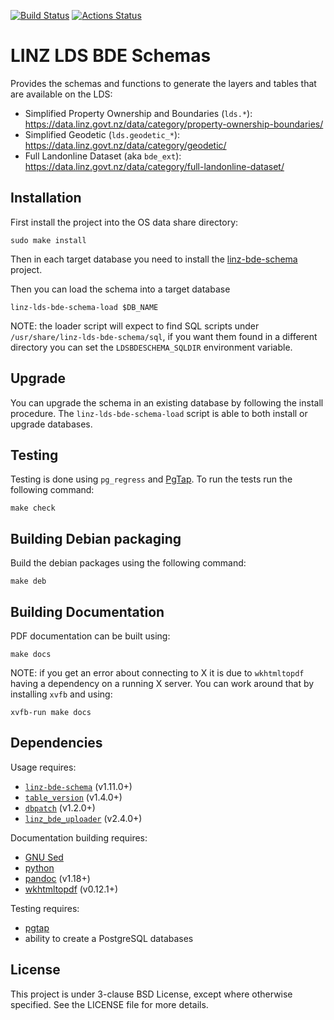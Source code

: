 [![Build Status](https://secure.travis-ci.org/linz/linz-lds-bde-schema.svg)](http://travis-ci.org/linz/linz-lds-bde-schema)
[![Actions Status](https://github.com/linz/linz-lds-bde-schema/workflows/test/badge.svg?branch=master)](https://github.com/linz/linz-lds-bde-schema/actions)

LINZ LDS BDE Schemas
=================================

Provides the schemas and functions to generate the layers and tables
that are available on the LDS:

* Simplified Property Ownership and Boundaries (`lds.*`):
  https://data.linz.govt.nz/data/category/property-ownership-boundaries/
* Simplified Geodetic (`lds.geodetic_*`):
  https://data.linz.govt.nz/data/category/geodetic/
* Full Landonline Dataset (aka `bde_ext`):
  https://data.linz.govt.nz/data/category/full-landonline-dataset/

Installation
------------

First install the project into the OS data share directory:

    sudo make install

Then in each target database you need to install the
[linz-bde-schema](https://github.com/linz/linz-bde-schema)
project.

Then you can load the schema into a target database

```shell
linz-lds-bde-schema-load $DB_NAME
```

NOTE: the loader script will expect to find SQL scripts
      under `/usr/share/linz-lds-bde-schema/sql`, if you want
      them found in a different directory you can set the
      ``LDSBDESCHEMA_SQLDIR`` environment variable.

Upgrade
-------

You can upgrade the schema in an existing database by following
the install procedure. The `linz-lds-bde-schema-load` script is able
to both install or upgrade databases.

Testing
-------

Testing is done using `pg_regress` and [PgTap](http://pgtap.org/).
To run the tests run the following command:

    make check

Building Debian packaging
--------------------------

Build the debian packages using the following command:

    make deb

Building Documentation
----------------------

PDF documentation can be built using:

    make docs

NOTE: if you get an error about connecting to X it is due to `wkhtmltopdf`
having a dependency on a running X server.  You can work around that by
installing `xvfb` and using:

    xvfb-run make docs

Dependencies
------------

Usage requires:
 - [`linz-bde-schema`](https://github.com/linz/linz-bde-schema) (v1.11.0+)
 - [`table_version`](https://github.com/linz/postgresql-tableversion) (v1.4.0+)
 - [`dbpatch`](https://github.com/linz/postgresql-dbpatch) (v1.2.0+)
 - [`linz_bde_uploader`](https://github.com/linz/linz-bde-uploader) (v2.4.0+)

Documentation building requires:
 - [GNU Sed](https://www.gnu.org/software/sed/)
 - [python](https://www.python.org/)
 - [pandoc](https://github.com/jgm/pandoc) (v1.18+)
 - [wkhtmltopdf](https://github.com/wkhtmltopdf/wkhtmltopdf) (v0.12.1+)

Testing requires:
 - [pgtap](http://pgtap.org/)
 - ability to create a PostgreSQL databases

License
---------------------
This project is under 3-clause BSD License, except where otherwise specified.
See the LICENSE file for more details.

